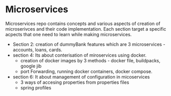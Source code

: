 # Microservices 
Microservices repo contains concepts and various aspects of creation of microserivces and their code implementation. Each section target a specific acpects that one need to learn
while making microservices.  

- Section 2: creation of dummyBank features which are 3 microservices - accounts, loans, cards.
- section 4: Its about conterisation of miroservices using docker.
  - creation of docker images by 3 methods - docker file, buildpacks, google jib
  - port Forwarding, running docker containers, docker compose.
- section 6: It about management of configuration in micoservices
  - 3 ways of accesing properties from properties files
  - spring profiles
